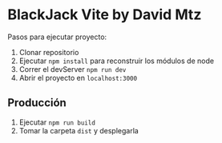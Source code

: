 # BlackJack Vite by David Mtz 

Pasos para ejecutar proyecto:

1. Clonar repositorio
2. Ejecutar ```npm install``` para reconstruir los módulos de node
3. Correr el devServer ```npm run dev```
4. Abrir el proyecto en ```localhost:3000```

## Producción

1. Ejecutar ```npm run build```
2. Tomar la carpeta ```dist``` y desplegarla
